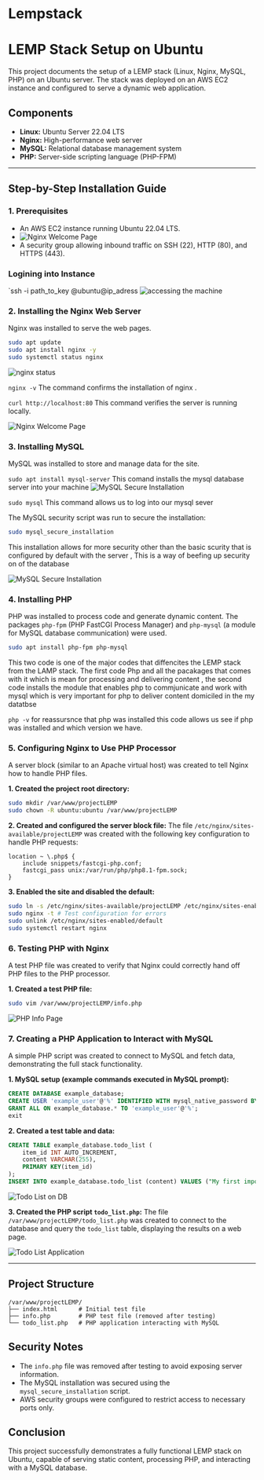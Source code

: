 # Lempstack
# LEMP Stack Setup on Ubuntu

This project documents the setup of a LEMP stack (Linux, Nginx, MySQL, PHP) on an Ubuntu server. The stack was deployed on an AWS EC2 instance and configured to serve a dynamic web application.

## Components

*   **Linux:** Ubuntu Server 22.04 LTS
*   **Nginx:** High-performance web server
*   **MySQL:** Relational database management system
*   **PHP:** Server-side scripting language (PHP-FPM)

---

## Step-by-Step Installation Guide

### 1. Prerequisites
*   An AWS EC2 instance running Ubuntu 22.04 LTS.
*   ![Nginx Welcome Page](https://github.com/GrailRoyal/Lempstack/blob/images/machine%20creation.png)
*   A security group allowing inbound traffic on SSH (22), HTTP (80), and HTTPS (443).

### Logining into Instance
`ssh -i path_to_key @ubuntu@ip_adress
![accessing the machine](https://github.com/GrailRoyal/Lempstack/blob/images/machinelogin.png)
 

### 2. Installing the Nginx Web Server
Nginx was installed to serve the web pages.

```bash
sudo apt update
sudo apt install nginx -y
sudo systemctl status nginx
```
![nginx status](https://github.com/GrailRoyal/Lempstack/blob/images/nginx%20status.png)

`nginx -v` The command confirms the installation of nginx .

`curl http://localhost:80` This command verifies the server is running locally.


![Nginx Welcome Page](https://github.com/GrailRoyal/Lempstack/blob/images/nginx%20web%20test.png)

### 3. Installing MySQL
MySQL was installed to store and manage data for the site.


`sudo apt install mysql-server`
This comand installs the mysql database server into your machine 
![MySQL Secure Installation](https://github.com/GrailRoyal/Lempstack/blob/images/mysql%20login.png)

`sudo mysql` This command allows us to log into our mysql sever


The MySQL security script was run to secure the installation:
```bash
sudo mysql_secure_installation
```
This installation allows for more security other than the basic scurity that is configured by default with the server , This is a way of beefing up security on of the database

![MySQL Secure Installation](https://github.com/GrailRoyal/Lempstack/blob/images/mysql%20login.png)

### 4. Installing PHP
PHP was installed to process code and generate dynamic content. The packages `php-fpm` (PHP FastCGI Process Manager) and `php-mysql` (a module for MySQL database communication) were used.

```bash
sudo apt install php-fpm php-mysql
```

This two code is one of the major codes that diffencites the LEMP stack from the LAMP stack. The first code Php and all the pacakages that comes with it which is mean for processing and delivering content , the second code installs the module that enables php to commjunicate and work with mysql which is very important for php to deliver content domiciled in the my datatbse

`php -v` for reassursnce that php was installed this code allows us see if php was installed and which version we have.

### 5. Configuring Nginx to Use PHP Processor
A server block (similar to an Apache virtual host) was created to tell Nginx how to handle PHP files.

**1. Created the project root directory:**
```bash
sudo mkdir /var/www/projectLEMP
sudo chown -R ubuntu:ubuntu /var/www/projectLEMP
```

**2. Created and configured the server block file:**
The file `/etc/nginx/sites-available/projectLEMP` was created with the following key configuration to handle PHP requests:
```
location ~ \.php$ {
    include snippets/fastcgi-php.conf;
    fastcgi_pass unix:/var/run/php/php8.1-fpm.sock;
}
```

**3. Enabled the site and disabled the default:**
```bash
sudo ln -s /etc/nginx/sites-available/projectLEMP /etc/nginx/sites-enabled/
sudo nginx -t # Test configuration for errors
sudo unlink /etc/nginx/sites-enabled/default
sudo systemctl restart nginx
```

### 6. Testing PHP with Nginx
A test PHP file was created to verify that Nginx could correctly hand off PHP files to the PHP processor.

**1. Created a test PHP file:**
```bash
sudo vim /var/www/projectLEMP/info.php
```

![PHP Info Page](https://github.com/GrailRoyal/Lempstack/blob/images/php%20info.png)

### 7. Creating a PHP Application to Interact with MySQL
A simple PHP script was created to connect to MySQL and fetch data, demonstrating the full stack functionality.

**1. MySQL setup (example commands executed in MySQL prompt):**
```sql
CREATE DATABASE example_database;
CREATE USER 'example_user'@'%' IDENTIFIED WITH mysql_native_password BY 'password';
GRANT ALL ON example_database.* TO 'example_user'@'%';
exit
```

**2. Created a test table and data:**
```sql
CREATE TABLE example_database.todo_list (
    item_id INT AUTO_INCREMENT,
    content VARCHAR(255),
    PRIMARY KEY(item_id)
);
INSERT INTO example_database.todo_list (content) VALUES ("My first important item");
```
![Todo List on DB](https://github.com/GrailRoyal/Lempstack/blob/images/mysql%20table%20test.png)



**3. Created the PHP script `todo_list.php`:**
The file `/var/www/projectLEMP/todo_list.php` was created to connect to the database and query the `todo_list` table, displaying the results on a web page.


![Todo List Application](https://github.com/GrailRoyal/Lempstack/blob/images/php%20sql%20test.png)

---

## Project Structure

```
/var/www/projectLEMP/
├── index.html      # Initial test file
├── info.php        # PHP test file (removed after testing)
└── todo_list.php   # PHP application interacting with MySQL
```

## Security Notes

*   The `info.php` file was removed after testing to avoid exposing server information.
*   The MySQL installation was secured using the `mysql_secure_installation` script.
*   AWS security groups were configured to restrict access to necessary ports only.

## Conclusion

This project successfully demonstrates a fully functional LEMP stack on Ubuntu, capable of serving static content, processing PHP, and interacting with a MySQL database.
```
